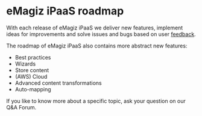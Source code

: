 # eMagiz iPaaS roadmap

With each release of eMagiz iPaaS we deliver new features, implement ideas for improvements and solve issues and bugs based on user [feedback](https://my.emagiz.com/link/documentation/101).

 

The roadmap of eMagiz iPaaS also contains more abstract new features:

  - Best practices
  - Wizards
  - Store content
  - (AWS) Cloud
  - Advanced content transformations
  - Auto-mapping
 

If you like to know more about a specific topic, ask your question on our Q&A Forum.
